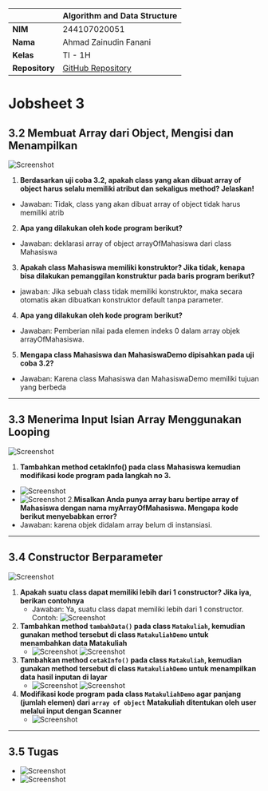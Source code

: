 |  | Algorithm and Data Structure |
|--|--|
| **NIM** |  244107020051 |
| **Nama** |  Ahmad Zainudin Fanani |
| **Kelas** | TI - 1H |
| **Repository** | [GitHub Repository](https://github.com/Ahmad-Zainudin-Fanani/ALSD_1)

# Jobsheet 3

## 3.2 Membuat Array dari Object, Mengisi dan Menampilkan

![Screenshot](img/1.png)

1. **Berdasarkan uji coba 3.2, apakah class yang akan dibuat array of object harus selalu memiliki atribut dan sekaligus method? Jelaskan!**
- Jawaban: Tidak, class yang akan dibuat array of object tidak harus memiliki atrib
2. **Apa yang dilakukan oleh kode program berikut?**
- Jawaban: deklarasi array of object arrayOfMahasiswa dari class Mahasiswa
3. **Apakah class Mahasiswa memiliki konstruktor? Jika tidak, kenapa bisa dilakukan pemanggilan konstruktur pada baris program berikut?**
- jawaban: Jika sebuah class tidak memiliki konstruktor, maka secara otomatis akan dibuatkan konstruktor default tanpa parameter.
4. **Apa yang dilakukan oleh kode program berikut?**
- Jawaban: Pemberian nilai pada elemen indeks 0 dalam array objek arrayOfMahasiswa.
5. **Mengapa class Mahasiswa dan MahasiswaDemo dipisahkan pada uji coba 3.2?**
- Jawaban: Karena class Mahasiswa dan MahasiswaDemo memiliki tujuan yang berbeda

---

## 3.3 Menerima Input Isian Array Menggunakan Looping

![Screenshot](img/2.png)

1. **Tambahkan method cetakInfo() pada class Mahasiswa kemudian modifikasi kode program pada langkah no 3.**
- ![Screenshot](img/5.png)
- ![Screenshot](img/6.png)
2.**Misalkan Anda punya array baru bertipe array of Mahasiswa dengan nama myArrayOfMahasiswa. Mengapa kode berikut menyebabkan error?**
- Jawaban: karena objek didalam array belum di instansiasi.

---

## 3.4 Constructor Berparameter 

![Screenshot](img/7.png)

1. **Apakah suatu class dapat memiliki lebih dari 1 constructor? Jika iya, berikan contohnya**
    - Jawaban: Ya, suatu class dapat memiliki lebih dari 1 constructor.
     Contoh: ![Screenshot](img/8.png)
2. **Tambahkan method `tambahData()` pada class `Matakuliah`, kemudian gunakan method tersebut di class `MatakuliahDemo` untuk menambahkan data Matakuliah**
    - ![Screenshot](img/9.png)
      ![Screenshot](img/10.png)
3. **Tambahkan method `cetakInfo()` pada class `Matakuliah`, kemudian gunakan method tersebut di class `MatakuliahDemo` untuk menampilkan data hasil inputan di layar**
    - ![Screenshot](img/11.png)
      ![Screenshot](img/12.png)
4. **Modifikasi kode program pada class `MatakuliahDemo` agar panjang (jumlah elemen) dari `array of object` Matakuliah ditentukan oleh user melalui input dengan Scanner**
    - ![Screenshot](img/13.png)

---

## 3.5 Tugas

- ![Screenshot](img/14.png)
- ![Screenshot](img/15.png)